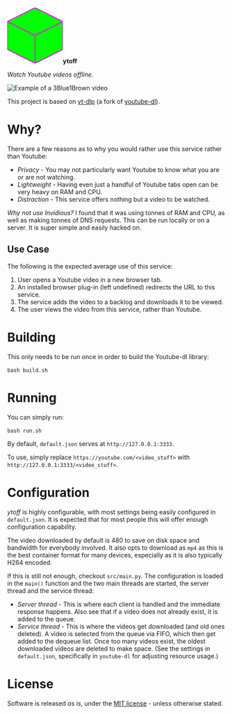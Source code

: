 ![](src/logo.svg)**ytoff**

*Watch Youtube videos offline.*

![Example of a
[3Blue1Brown](https://www.youtube.com/channel/UCYO_jab_esuFRV4b17AJtAw)
[video](https://www.youtube.com/watch?v=F3Qixy-r_rQ)](doc/example.png)

This project is based on [yt-dlp](https://github.com/yt-dlp/yt-dlp) (a fork of
[youtube-dl](https://github.com/ytdl-org/youtube-dl)).

# Why?

There are a few reasons as to why you would rather use this service rather than
Youtube:

* *Privacy* - You may not particularly want Youtube to know what you are or are
not watching.
* *Lightweight* - Having even just a handful of Youtube tabs open can be very
heavy on RAM and CPU.
* *Distraction* - This service offers nothing but a video to be watched.

*Why not use Invidious?* I found that it was using tonnes of RAM and CPU, as
well as making tonnes of DNS requests. This can be run locally or on a server.
It is super simple and easily hacked on.

## Use Case

The following is the expected average use of this service:

1. User opens a Youtube video in a new browser tab.
2. An installed browser plug-in (left undefined) redirects the URL to this
service.
3. The service adds the video to a backlog and downloads it to be viewed.
4. The user views the video from this service, rather than Youtube.

# Building

This only needs to be run once in order to build the Youtube-dl library:

    bash build.sh

# Running

You can simply run:

    bash run.sh

By default, `default.json` serves at `http://127.0.0.1:3333`.

To use, simply replace `https://youtube.com/<video_stuff>` with
`http://127.0.0.1:3333/<video_stuff>`.

# Configuration

*ytoff* is highly configurable, with most settings being easily configured in
`default.json`. It is expected that for most people this will offer enough
configuration capability.

The video downloaded by default is 480 to save on disk space and bandwidth for
everybody involved. It also opts to download as `mp4` as this is the best
container format for many devices, especially as it is also typically H264
encoded.

If this is still not enough, checkout `src/main.py`. The configuration is
loaded in the `main()` function and the two main threads are started, the
server thread and the service thread:

* *Server thread* - This is where each client is handled and the immediate
response happens. Also see that if a video does not already exist, it is
added to the queue.
* *Service thread* - This is where the videos get downloaded (and old ones
deleted). A video is selected from the queue via FIFO, which then get added
to the dequeue list. Once too many videos exist, the oldest downloaded videos
are deleted to make space. (See the settings in `default.json`, specifically
in `youtube-dl` for adjusting resource usage.)

# License

Software is released *as is*, under the [MIT license](doc/license.md) - unless
otherwise stated.

